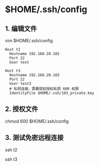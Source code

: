 # $HOME/.ssh/config

## 1. 编辑文件
vim $HOME/.ssh/config

```
Host t2
  Hostname 192.168.20.102
  Port 22
  User test

Host t3
  Hostname 192.168.20.103
  Port 22
  User test3
  # 私钥连接，需要提前授权私钥 600 权限
  IdentityFile $HOME/.ssh/103_private.key

```

## 2. 授权文件
chmod 600 $HOME/.ssh/config

## 3. 测试免密远程连接

ssh t2

ssh t3

